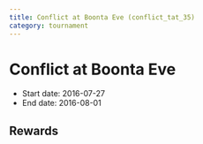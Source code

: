 ```yaml
---
title: Conflict at Boonta Eve (conflict_tat_35)
category: tournament
---
```

# Conflict at Boonta Eve

  * Start date: 2016-07-27
  * End date: 2016-08-01

## Rewards

